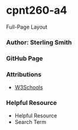 # cpnt260-a4
Full-Page Layout

### Author: Sterling Smith

### GitHub Page

### Attributions
- [W3Schools](https://www.w3schools.com/)

### Helpful Resource
- Helpful Resource
- Search Term
